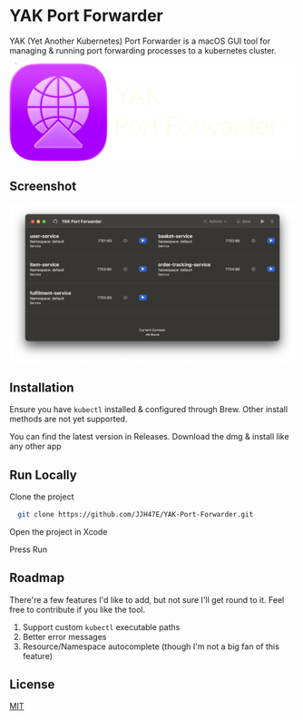 
# YAK Port Forwarder

YAK (Yet Another Kubernetes) Port Forwarder is a macOS GUI tool for managing & running port forwarding processes to a kubernetes cluster.


![Logo](https://github.com/JJH47E/YAK-Port-Forwarder/blob/main/Resources/header.png)


## Screenshot

![Screenshot](https://github.com/JJH47E/YAK-Port-Forwarder/blob/main/Resources/yak-preview.png?raw=true)


## Installation

Ensure you have `kubectl` installed & configured through Brew. Other install methods are not yet supported.

You can find the latest version in Releases. Download the dmg & install like any other app
    
## Run Locally

Clone the project

```bash
  git clone https://github.com/JJH47E/YAK-Port-Forwarder.git
```

Open the project in Xcode

Press Run

## Roadmap

There're a few features I'd like to add, but not sure I'll get round to it. Feel free to contribute if you like the tool.

1. Support custom `kubectl` executable paths
2. Better error messages
3. Resource/Namespace autocomplete (though I'm not a big fan of this feature)


## License

[MIT](https://choosealicense.com/licenses/mit/)

